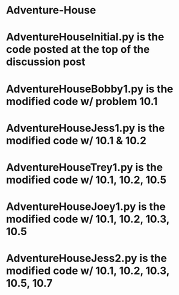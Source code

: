 # Adventure-House
# AdventureHouseInitial.py is the code posted at the top of the discussion post
# AdventureHouseBobby1.py is the modified code w/ problem 10.1
# AdventureHouseJess1.py is the modified code w/ 10.1 & 10.2
# AdventureHouseTrey1.py is the modified code w/ 10.1, 10.2, 10.5
# AdventureHouseJoey1.py is the modified code w/ 10.1, 10.2, 10.3, 10.5
# AdventureHouseJess2.py is the modified code w/ 10.1, 10.2, 10.3, 10.5, 10.7
